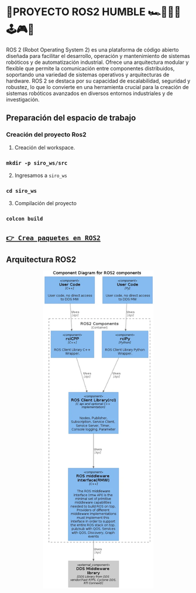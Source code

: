 # 🎯PROYECTO ROS2 HUMBLE 🏎️💨🤖🚀🕹️🎮🚩

ROS 2 (Robot Operating System 2) es una plataforma de código abierto diseñada para facilitar el desarrollo, operación y mantenimiento de sistemas robóticos y de automatización industrial. Ofrece una arquitectura modular y flexible que permite la comunicación entre componentes distribuidos, soportando una variedad de sistemas operativos y arquitecturas de hardware. ROS 2 se destaca por su capacidad de escalabilidad, seguridad y robustez, lo que lo convierte en una herramienta crucial para la creación de sistemas robóticos avanzados en diversos entornos industriales y de investigación.


## Preparación del espacio de trabajo


### Creación del proyecto Ros2


1. Creación del workspace.


### `mkdir -p siro_ws/src`


2. Ingresamos a `siro_ws`


### `cd siro_ws`


3. Compilación del proyecto


### `colcon build`



## [`👉 Crea paquetes en ROS2`](./src/)

## Arquitectura ROS2


<div id="header" align="center">
    <img src="/images/image.png" alt="Descripción de la imagen" width="60%" max-width="800px">
</div>





